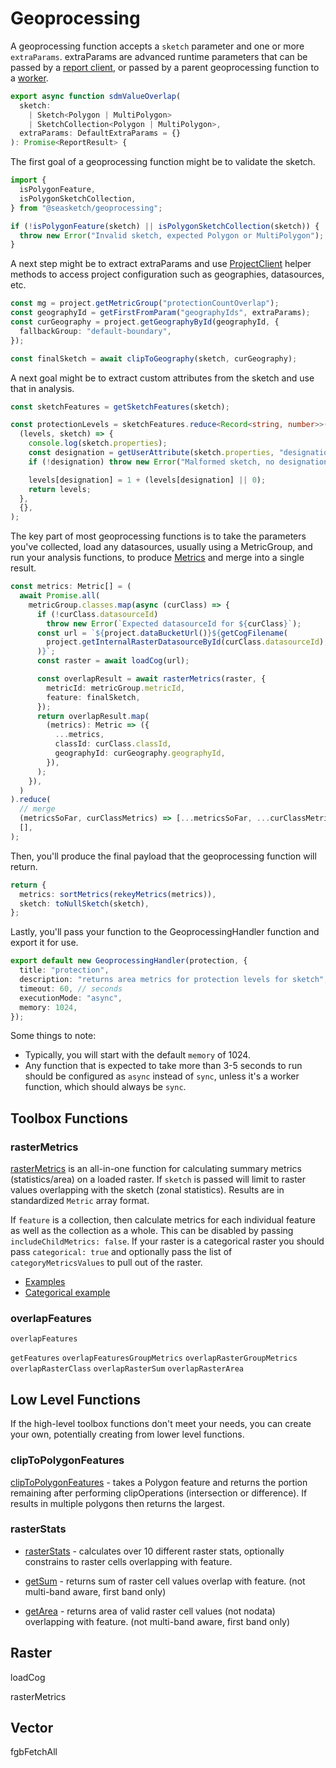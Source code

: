 # Geoprocessing

A geoprocessing function accepts a `sketch` parameter and one or more `extraParams`. extraParams are advanced runtime parameters that can be passed by a [report client](./tutorials/extraParams.md), or passed by a parent geoprocessing function to a [worker](./workers.md).

```typescript
export async function sdmValueOverlap(
  sketch:
    | Sketch<Polygon | MultiPolygon>
    | SketchCollection<Polygon | MultiPolygon>,
  extraParams: DefaultExtraParams = {}
): Promise<ReportResult> {
```

The first goal of a geoprocessing function might be to validate the sketch.

```typescript
import {
  isPolygonFeature,
  isPolygonSketchCollection,
} from "@seasketch/geoprocessing";

if (!isPolygonFeature(sketch) || isPolygonSketchCollection(sketch)) {
  throw new Error("Invalid sketch, expected Polygon or MultiPolygon");
}
```

A next step might be to extract extraParams and use [ProjectClient](./api/geoprocessing/classes/ProjectClientBase.md) helper methods to access project configuration such as geographies, datasources, etc.

```typescript
const mg = project.getMetricGroup("protectionCountOverlap");
const geographyId = getFirstFromParam("geographyIds", extraParams);
const curGeography = project.getGeographyById(geographyId, {
  fallbackGroup: "default-boundary",
});

const finalSketch = await clipToGeography(sketch, curGeography);
```

A next goal might be to extract custom attributes from the sketch and use that in analysis.

```typescript
const sketchFeatures = getSketchFeatures(sketch);

const protectionLevels = sketchFeatures.reduce<Record<string, number>>(
  (levels, sketch) => {
    console.log(sketch.properties);
    const designation = getUserAttribute(sketch.properties, "designation", "");
    if (!designation) throw new Error("Malformed sketch, no designation level");

    levels[designation] = 1 + (levels[designation] || 0);
    return levels;
  },
  {},
);
```

The key part of most geoprocessing functions is to take the parameters you've collected, load any datasources, usually using a MetricGroup, and run your analysis functions, to produce [Metrics](./concepts/AdvancedConcepts.md#metrics) and merge into a single result.

```typescript
const metrics: Metric[] = (
  await Promise.all(
    metricGroup.classes.map(async (curClass) => {
      if (!curClass.datasourceId)
        throw new Error(`Expected datasourceId for ${curClass}`);
      const url = `${project.dataBucketUrl()}${getCogFilename(
        project.getInternalRasterDatasourceById(curClass.datasourceId),
      )}`;
      const raster = await loadCog(url);

      const overlapResult = await rasterMetrics(raster, {
        metricId: metricGroup.metricId,
        feature: finalSketch,
      });
      return overlapResult.map(
        (metrics): Metric => ({
          ...metrics,
          classId: curClass.classId,
          geographyId: curGeography.geographyId,
        }),
      );
    }),
  )
).reduce(
  // merge
  (metricsSoFar, curClassMetrics) => [...metricsSoFar, ...curClassMetrics],
  [],
);
```

Then, you'll produce the final payload that the geoprocessing function will return.

```typescript
return {
  metrics: sortMetrics(rekeyMetrics(metrics)),
  sketch: toNullSketch(sketch),
};
```

Lastly, you'll pass your function to the GeoprocessingHandler function and export it for use.

```typescript
export default new GeoprocessingHandler(protection, {
  title: "protection",
  description: "returns area metrics for protection levels for sketch",
  timeout: 60, // seconds
  executionMode: "async",
  memory: 1024,
});
```

Some things to note:

- Typically, you will start with the default `memory` of 1024.
- Any function that is expected to take more than 3-5 seconds to run should be configured as `async` instead of `sync`, unless it's a worker function, which should always be `sync`.

## Toolbox Functions

### rasterMetrics

[rasterMetrics](./api/geoprocessing/functions/rasterMetrics.md) is an all-in-one function for calculating summary metrics (statistics/area) on a loaded raster. If `sketch` is passed will limit to raster values overlapping with the sketch (zonal statistics). Results are in standardized `Metric` array format.

If `feature` is a collection, then calculate metrics for each individual feature as well as the collection as a whole. This can be disabled by passing `includeChildMetrics: false`. If your raster is a categorical raster you should pass `categorical: true` and optionally pass the list of `categoryMetricsValues` to pull out of the raster.

- [Examples](https://github.com/search?q=org%3Aseasketch+rasterMetrics%28&type=code)
- [Categorical example](https://github.com/seasketch/california-reports/blob/98cd29fc0da86707bfde9aa6f3ecf30c0e5db23a/src/functions/kelpMaxWorker.ts#L61)

### overlapFeatures

`overlapFeatures`

`getFeatures`
`overlapFeaturesGroupMetrics`
`overlapRasterGroupMetrics`
`overlapRasterClass`
`overlapRasterSum`
`overlapRasterArea`

## Low Level Functions

If the high-level toolbox functions don't meet your needs, you can create your own, potentially creating from lower level functions.

### clipToPolygonFeatures

[clipToPolygonFeatures](./api/geoprocessing/functions/clipToPolygonFeatures.md) - takes a Polygon feature and returns the portion remaining after performing clipOperations (intersection or difference). If results in multiple polygons then returns the largest.

### rasterStats

- [rasterStats](./api/geoprocessing/functions/rasterStats.md) - calculates over 10 different raster stats, optionally constrains to raster cells overlapping with feature.

- [getSum](./api/geoprocessing/functions/getSum.md) - returns sum of raster cell values overlap with feature. (not multi-band aware, first band only)
- [getArea](./api/geoprocessing/functions/getArea.md) - returns area of valid raster cell values (not nodata) overlapping with feature. (not multi-band aware, first band only)

## Raster

loadCog

rasterMetrics

## Vector

fgbFetchAll
